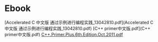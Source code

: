 # Ebook


[Accelerated C  中文版  通过示例进行编程实践_13042810.pdf](Accelerated C  中文版  通过示例进行编程实践_13042810.pdf)
[C++ primer中文版.pdf](C++ primer中文版.pdf)
[C++.Primer.Plus.6th.Edition.Oct.2011.pdf](C++.Primer.Plus.6th.Edition.Oct.2011.pdf)